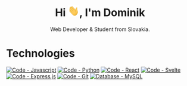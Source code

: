 <h1 align="center">Hi <img src="https://raw.githubusercontent.com/dominikbubu/dominikbubu/master/wave.gif" width="30px" height="30px">, I'm Dominik</h1>
<p align="center">Web Developer & Student from Slovakia.</p>

<h1>Technologies</h1>
<a href="https://"><img src="https://img.shields.io/badge/Code-Javascript-blue?logo=javascript&logoColor=white" alt="Code - Javascript"></a>
<a href="https://"><img src="https://img.shields.io/badge/Code-Python-blue?logo=python&logoColor=white" alt="Code - Python"></a>
<a href="https://"><img src="https://img.shields.io/badge/Code-React-blue?logo=react&logoColor=white" alt="Code - React"></a>
<a href="https://"><img src="https://img.shields.io/badge/Code-Svelte-blue?logo=svelte&logoColor=white" alt="Code - Svelte"></a>
<a href="https://"><img src="https://img.shields.io/badge/Code-Express.js-blue?logo=express&logoColor=white" alt="Code - Express.js"></a>
<a href="https://"><img src="https://img.shields.io/badge/Code-Git-blue?logo=git&logoColor=white" alt="Code - Git"></a>
<a href="https://"><img src="https://img.shields.io/badge/Database-MySQL-blue?logo=mysql&logoColor=white" alt="Database - MySQL"></a>



